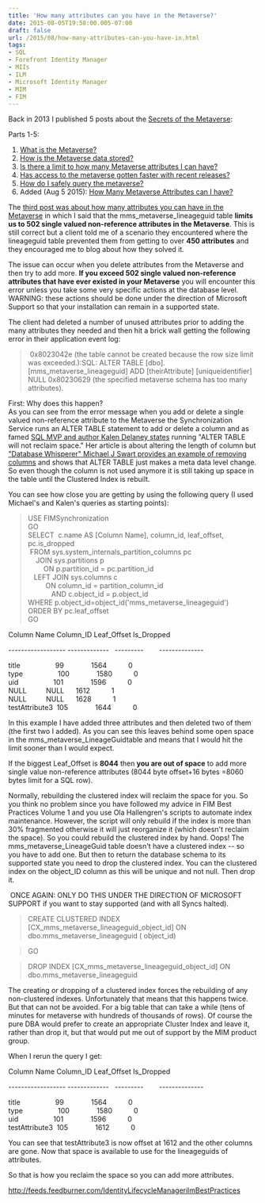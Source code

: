 ```yaml
---
title: 'How many attributes can you have in the Metaverse?'
date: 2015-08-05T19:58:00.005-07:00
draft: false
url: /2015/08/how-many-attributes-can-you-have-in.html
tags: 
- SQL
- Forefront Identity Manager
- MIIs
- ILM
- Microsoft Identity Manager
- MIM
- FIM
---
```


Back in 2013 I published 5 posts about the [Secrets of the Metaverse](http://blog.ilmbestpractices.com/2013/02/secrets-of-metaverse-part-1.html):

Parts 1-5:

1.  [What is the Metaverse?](http://blog.ilmbestpractices.com/2013/02/secrets-of-metaverse-part-1.html)
2.  [How is the Metaverse data stored?](http://blog.ilmbestpractices.com/2013/02/secrets-of-metaverse-part-2.html)
3.  [Is there a limit to how many Metaverse attributes I can have?](http://blog.ilmbestpractices.com/2013/02/secrets-of-metaverse-part-3.html)
4.  [Has access to the metaverse gotten faster with recent releases?](http://blog.ilmbestpractices.com/2013/03/secrets-of-metaverse-part-4.html)
5.  [How do I safely query the metaverse?](http://blog.ilmbestpractices.com/2013/03/secrets-of-metaverse-part-5.html)
6.  Added (Aug 5 2015): [How Many Metaverse Attributes can I have?](http://blog.ilmbestpractices.com/2015/08/how-many-attributes-can-you-have-in.html)

  
The [third post was about how many attributes you can have in the Metaverse](http://blog.ilmbestpractices.com/2013/02/secrets-of-metaverse-part-3.html) in which I said that the mms\_metaverse\_lineageguid table **limits us to 502 single valued non-reference attributes in the Metaverse**. This is still correct but a client told me of a scenario they encountered where the lineageguid table prevented them from getting to over **450 attributes** and they encouraged me to blog about how they solved it.  
  
The issue can occur when you delete attributes from the Metaverse and then try to add more. **If you exceed 502 single valued non-reference attributes that have ever existed in your Metaverse** you will encounter this error unless you take some very specific actions at the database level. WARNING: these actions should be done under the direction of Microsoft Support so that your installation can remain in a supported state.  
  
The client had deleted a number of unused attributes prior to adding the many attributes they needed and then hit a brick wall getting the following error in their application event log:  

>  0x8023042e (the table cannot be created because the row size limit was exceeded.):SQL: ALTER TABLE \[dbo\].\[mms\_metaverse\_lineageguid\] ADD \[theirAttribute\] \[uniqueidentifier\] NULL 0x80230629 (the specified metaverse schema has too many attributes).

  
First: Why does this happen?  
As you can see from the error message when you add or delete a single valued non-reference attribute to the Metaverse the Synchronization Service runs an ALTER TABLE statement to add or delete a column and as famed [SQL MVP and author Kalen Delaney states](http://sqlblog.com/blogs/kalen_delaney/archive/2006/10/13/alter-table-will-not-reclaim-space.aspx) running "ALTER TABLE will not reclaim space." Her article is about altering the length of column but ["Database Whisperer" Michael J Swart provides an example of removing columns](http://michaeljswart.com/2010/02/removing-columns/) and shows that ALTER TABLE just makes a meta data level change. So even though the column is not used anymore it is still taking up space in the table until the Clustered Index is rebuilt.  
  
You can see how close you are getting by using the following query (I used Michael's and Kalen's queries as starting points):  
  

> USE FIMSynchronization  
> GO  
> SELECT  c.name AS \[Column Name\], column\_id, leaf\_offset, pc.is\_dropped  
>  FROM sys.system\_internals\_partition\_columns pc  
>     JOIN sys.partitions p  
>         ON p.partition\_id = pc.partition\_id  
>    LEFT JOIN sys.columns c  
>          ON column\_id = partition\_column\_id  
>             AND c.object\_id = p.object\_id  
> WHERE p.object\_id=object\_id('mms\_metaverse\_lineageguid')  
> ORDER BY pc.leaf\_offset  
> GO

  

Column Name Column\_ID Leaf\_Offset Is\_Dropped

\------------------ -------------   ---------        --------------

title                  99              1564           0  
type                  100              1580           0  
uid                  101              1596           0  
NULL          NULL      1612           1  
NULL          NULL      1628           1  
testAttribute3  105              1644           0  
  
In this example I have added three attributes and then deleted two of them (the first two I added). As you can see this leaves behind some open space in the mms\_metaverse\_LineageGuidtable and means that I would hit the limit sooner than I would expect.  
  
If the biggest Leaf\_Offset is **8044** then **you are out of space** to add more single value non-reference attributes (8044 byte offset+16 bytes =8060 bytes limit for a SQL row).  
  
Normally, rebuilding the clustered index will reclaim the space for you. So you think no problem since you have followed my advice in FIM Best Practices Volume 1 and you use Ola Hallengren's scripts to automate index maintenance. However, the script will only rebuild if the index is more than 30% fragmented otherwise it will just reorganize it (which doesn't reclaim the space). So you could rebuild the clustered index by hand. Oops! The mms\_metaverse\_LineageGuid table doesn't have a clustered index -- so you have to add one. But then to return the database schema to its supported state you need to drop the clustered index. You can the clustered index on the object\_ID column as this will be unique and not null. Then drop it.  
  
 ONCE AGAIN: ONLY DO THIS UNDER THE DIRECTION OF MICROSOFT SUPPORT if you want to stay supported (and with all Syncs halted).  
  

> CREATE CLUSTERED INDEX \[CX\_mms\_metaverse\_lineageguid\_object\_id\] ON dbo.mms\_metaverse\_lineageguid ( object\_id)

  

> GO

  

> DROP INDEX \[CX\_mms\_metaverse\_lineageguid\_object\_id\] ON dbo.mms\_metaverse\_lineageguid

  
The creating or dropping of a clustered index forces the rebuilding of any non-clustered indexes. Unfortunately that means that this happens twice. But that can not be avoided. For a big table that can take a while (tens of minutes for metaverse with hundreds of thousands of rows). Of course the pure DBA would prefer to create an appropriate Cluster Index and leave it, rather than drop it, but that would put me out of support by the MIM product group.  
  
When I rerun the query I get:  
  

Column Name Column\_ID Leaf\_Offset Is\_Dropped

\------------------ -------------   ---------        --------------

title                  99              1564           0  
type                  100              1580           0  
uid                  101              1596           0  
testAttribute3  105              1612           0  

  

You can see that testAttribute3 is now offset at 1612 and the other columns are gone. Now that space is available to use for the lineageguids of attributes. 

  

So that is how you reclaim the space so you can add more attributes.

http://feeds.feedburner.com/IdentityLifecycleManagerilmBestPractices